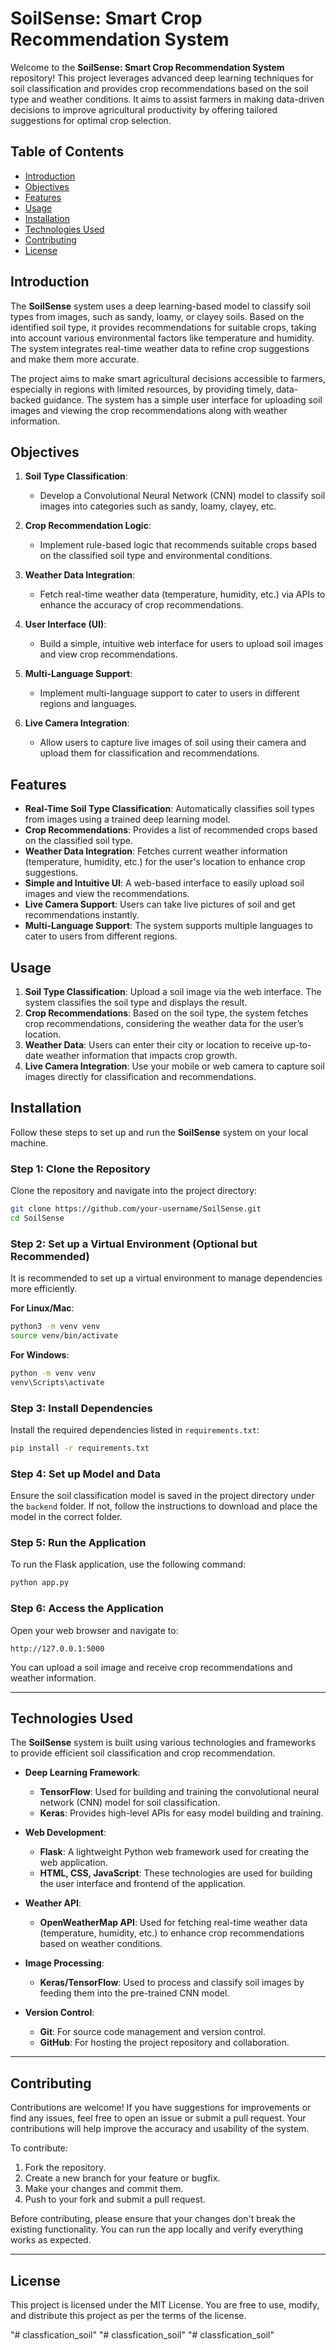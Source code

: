 # SoilSense: Smart Crop Recommendation System

Welcome to the **SoilSense: Smart Crop Recommendation System** repository! This project leverages advanced deep learning techniques for soil classification and provides crop recommendations based on the soil type and weather conditions. It aims to assist farmers in making data-driven decisions to improve agricultural productivity by offering tailored suggestions for optimal crop selection.

## Table of Contents

- [Introduction](#introduction)
- [Objectives](#objectives)
- [Features](#features)
- [Usage](#usage)
- [Installation](#installation)
- [Technologies Used](#technologies-used)
- [Contributing](#contributing)
- [License](#license)

## Introduction

The **SoilSense** system uses a deep learning-based model to classify soil types from images, such as sandy, loamy, or clayey soils. Based on the identified soil type, it provides recommendations for suitable crops, taking into account various environmental factors like temperature and humidity. The system integrates real-time weather data to refine crop suggestions and make them more accurate.

The project aims to make smart agricultural decisions accessible to farmers, especially in regions with limited resources, by providing timely, data-backed guidance. The system has a simple user interface for uploading soil images and viewing the crop recommendations along with weather information.

## Objectives

1. **Soil Type Classification**:
   - Develop a Convolutional Neural Network (CNN) model to classify soil images into categories such as sandy, loamy, clayey, etc.
   
2. **Crop Recommendation Logic**:
   - Implement rule-based logic that recommends suitable crops based on the classified soil type and environmental conditions.
   
3. **Weather Data Integration**:
   - Fetch real-time weather data (temperature, humidity, etc.) via APIs to enhance the accuracy of crop recommendations.
   
4. **User Interface (UI)**:
   - Build a simple, intuitive web interface for users to upload soil images and view crop recommendations.
   
5. **Multi-Language Support**:
   - Implement multi-language support to cater to users in different regions and languages.

6. **Live Camera Integration**:
   - Allow users to capture live images of soil using their camera and upload them for classification and recommendations.

## Features

- **Real-Time Soil Type Classification**: Automatically classifies soil types from images using a trained deep learning model.
- **Crop Recommendations**: Provides a list of recommended crops based on the classified soil type.
- **Weather Data Integration**: Fetches current weather information (temperature, humidity, etc.) for the user's location to enhance crop suggestions.
- **Simple and Intuitive UI**: A web-based interface to easily upload soil images and view the recommendations.
- **Live Camera Support**: Users can take live pictures of soil and get recommendations instantly.
- **Multi-Language Support**: The system supports multiple languages to cater to users from different regions.

## Usage

1. **Soil Type Classification**: Upload a soil image via the web interface. The system classifies the soil type and displays the result.
2. **Crop Recommendations**: Based on the soil type, the system fetches crop recommendations, considering the weather data for the user’s location.
3. **Weather Data**: Users can enter their city or location to receive up-to-date weather information that impacts crop growth.
4. **Live Camera Integration**: Use your mobile or web camera to capture soil images directly for classification and recommendations.


## Installation

Follow these steps to set up and run the **SoilSense** system on your local machine.

### Step 1: Clone the Repository

Clone the repository and navigate into the project directory:

```bash
git clone https://github.com/your-username/SoilSense.git
cd SoilSense
```

### Step 2: Set up a Virtual Environment (Optional but Recommended)

It is recommended to set up a virtual environment to manage dependencies more efficiently.

**For Linux/Mac**:
```bash
python3 -m venv venv
source venv/bin/activate
```

**For Windows**:
```bash
python -m venv venv
venv\Scripts\activate
```

### Step 3: Install Dependencies

Install the required dependencies listed in `requirements.txt`:

```bash
pip install -r requirements.txt
```

### Step 4: Set up Model and Data

Ensure the soil classification model is saved in the project directory under the `backend` folder. If not, follow the instructions to download and place the model in the correct folder.

### Step 5: Run the Application

To run the Flask application, use the following command:

```bash
python app.py
```

### Step 6: Access the Application

Open your web browser and navigate to:

```
http://127.0.0.1:5000
```

You can upload a soil image and receive crop recommendations and weather information.

---

## Technologies Used

The **SoilSense** system is built using various technologies and frameworks to provide efficient soil classification and crop recommendation.

- **Deep Learning Framework**: 
  - **TensorFlow**: Used for building and training the convolutional neural network (CNN) model for soil classification.
  - **Keras**: Provides high-level APIs for easy model building and training.

- **Web Development**: 
  - **Flask**: A lightweight Python web framework used for creating the web application.
  - **HTML, CSS, JavaScript**: These technologies are used for building the user interface and frontend of the application.

- **Weather API**: 
  - **OpenWeatherMap API**: Used for fetching real-time weather data (temperature, humidity, etc.) to enhance crop recommendations based on weather conditions.

- **Image Processing**: 
  - **Keras/TensorFlow**: Used to process and classify soil images by feeding them into the pre-trained CNN model.

- **Version Control**: 
  - **Git**: For source code management and version control.
  - **GitHub**: For hosting the project repository and collaboration.

---

## Contributing

Contributions are welcome! If you have suggestions for improvements or find any issues, feel free to open an issue or submit a pull request. Your contributions will help improve the accuracy and usability of the system.

To contribute:
1. Fork the repository.
2. Create a new branch for your feature or bugfix.
3. Make your changes and commit them.
4. Push to your fork and submit a pull request.

Before contributing, please ensure that your changes don't break the existing functionality. You can run the app locally and verify everything works as expected.

---

## License

This project is licensed under the MIT License. You are free to use, modify, and distribute this project as per the terms of the license.

"# classfication_soil" 
"# classfication_soil" 
"# classfication_soil" 
